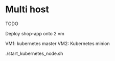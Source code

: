 # Multi host

TODO

Deploy shop-app onto 2 vm

VM1: kubernetes master
VM2: Kubernetes minion

./start_kubernetes_node.sh